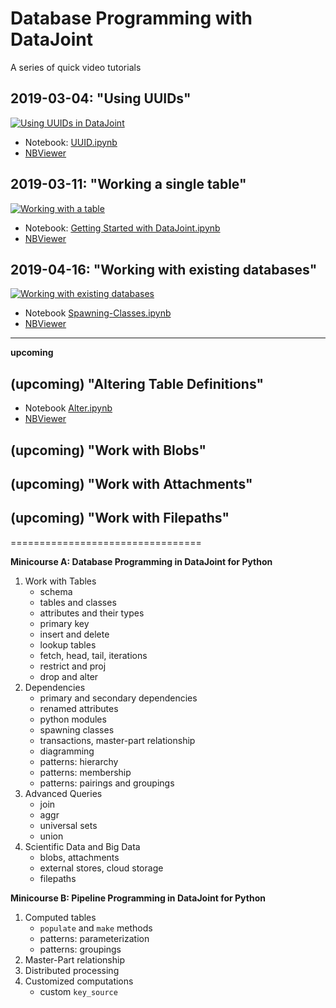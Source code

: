# Database Programming with DataJoint
A series of quick video tutorials

## 2019-03-04: "Using UUIDs"
[![Using UUIDs in DataJoint](https://img.youtube.com/vi/bg_rEkczG7U/0.jpg)](https://youtu.be/bg_rEkczG7U)

* Notebook: [UUID.ipynb](notebooks/UUID.ipynb) 
* [NBViewer](https://nbviewer.jupyter.org/github/vathes/db-programming-with-datajoint/blob/master/notebooks/UUID.ipynb)

## 2019-03-11: "Working a single table"
[![Working with a table](https://img.youtube.com/vi/lTA0ca64CHs/0.jpg)](https://youtu.be/lTA0ca64CHs)

* Notebook: [Getting Started with DataJoint.ipynb](notebooks/Getting%20Started%20with%20DataJoint.ipynb)
* [NBViewer](https://nbviewer.jupyter.org/github/vathes/db-programming-with-datajoint/blob/master/notebooks/Getting%20Started%20with%20DataJoint.ipynb)

## 2019-04-16: "Working with existing databases"
[![Working with existing databases](https://img.youtube.com/vi/7VGETE7s6pw/0.jpg)](https://youtu.be/7VGETE7s6pw)

* Notebook [Spawning-Classes.ipynb](notebooks/Spawning-Classes.ipynb)
* [NBViewer](https://nbviewer.jupyter.org/github/vathes/db-programming-with-datajoint/blob/master/notebooks/Spawning-Classes.ipynb)

-------------------
**upcoming**

## (upcoming) "Altering Table Definitions"

* Notebook [Alter.ipynb](notebooks/Alter.ipynb)
* [NBViewer](https://nbviewer.jupyter.org/github/vathes/db-programming-with-datajoint/blob/master/notebooks/Alter.ipynb)

## (upcoming) "Work with Blobs"

## (upcoming) "Work with Attachments"

## (upcoming) "Work with Filepaths"

=================================

**Minicourse A: Database Programming in DataJoint for Python**

1. Work with Tables
    - schema
    - tables and classes
    - attributes and their types
    - primary key 
    - insert and delete
    - lookup tables 
    - fetch, head, tail, iterations  
    - restrict and proj
    - drop and alter 
2. Dependencies
    - primary and secondary dependencies 
    - renamed attributes 
    - python modules 
    - spawning classes 
    - transactions, master-part relationship
    - diagramming
    - patterns: hierarchy
    - patterns: membership 
    - patterns: pairings and groupings 
3. Advanced Queries
    - join
    - aggr  
    - universal sets 
    - union 
4. Scientific Data and Big Data 
    - blobs, attachments
    - external stores, cloud storage
    - filepaths 

**Minicourse B: Pipeline Programming in DataJoint for Python**

1. Computed tables
    - `populate` and `make` methods
    - patterns: parameterization
    - patterns: groupings
2. Master-Part relationship 
3. Distributed processing
4. Customized computations
    - custom `key_source`


